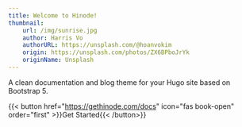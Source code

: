 ```yaml
---
title: Welcome to Hinode!
thumbnail:
    url: /img/sunrise.jpg
    author: Harris Vo
    authorURL: https://unsplash.com/@hoanvokim
    origin: https://unsplash.com/photos/ZX6BPboJrYk
    originName: Unsplash
---
```


A clean documentation and blog theme for your Hugo site based on Bootstrap 5.

{{< button href="https://gethinode.com/docs" icon="fas book-open" order="first" >}}Get Started{{< /button>}}
